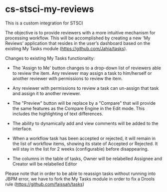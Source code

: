 # cs-stsci-my-reviews

 This is a custom integration for STSCI

The objective is to provide reviewers with a more intuitive mechanism for processing workflow.  This will be accomplished by creating a new 'My Reviews' application that resides in the user’s dashboard based on the existing My Tasks module (https://github.com/Jahia/tasks).

Changes to existing My Tasks functionality:
 
 - The 'Assign to Me' button changes to a drop-down list of reviewers able to review the item.  Any reviewer may assign a task to him/herself or another reviewer with permissions to review the item.
 
 - Any reviewer with permissions to review a task can un-assign that task and assign it to another reviewer.

 - The "Preview" button will be replace by a "Compare" that will provide the same features as the Compare Engine in the Edit mode. This includes the highlighting of text differences.
 
 - The ability to dynamically add and view comments will be added to the interface. 
 
 - When a workflow task has been accepted or rejected, it will remain in the list of workflow items, showing its state of Accepted or Rejected.  It will stay in the list for 2 weeks (configurable) before disappearing.
 
 - The columns in the table of tasks, Owner will be relabelled Assignee and Creator will be relabelled Editor


Please note that in order to be able to reassign tasks without running into JBPM error, we have to fork the My Tasks module in order to fix a Drools rule (https://github.com/faissah/tasks)
